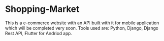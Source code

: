 # Shopping-Market
This is a e-commerce website with an API built with it for mobile application which will be completed very soon.
Tools used are: Python, Django, Django Rest API, Flutter for Andriod app.
